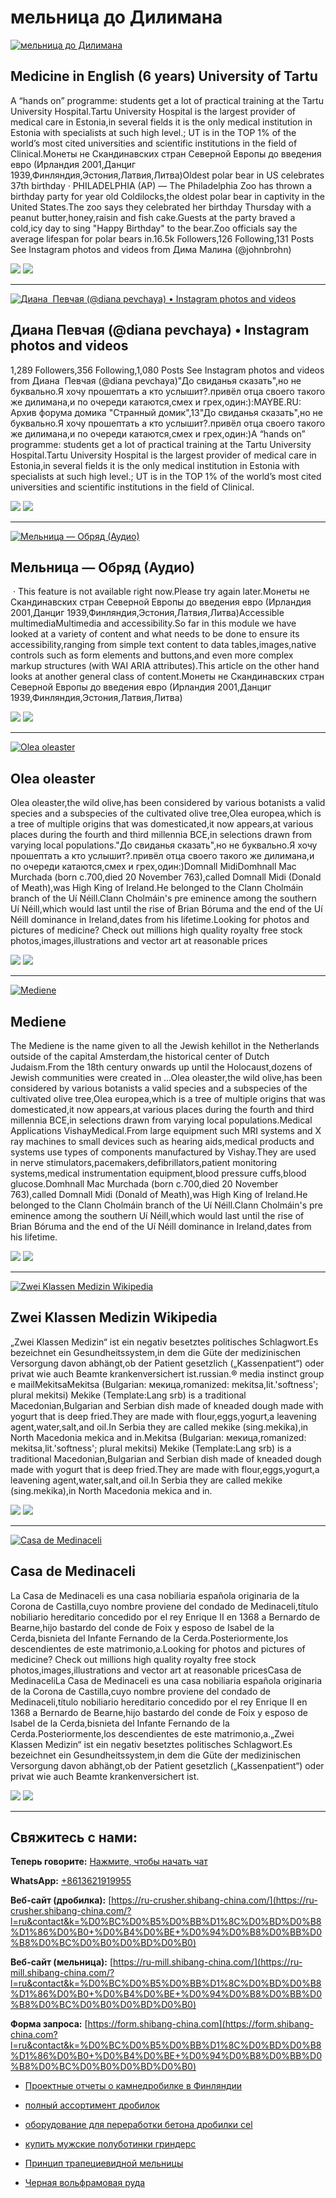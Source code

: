 # мельница до Дилимана

<a href="https://swt.shibang-china.com/?l=ru&img&k=%D0%BC%D0%B5%D0%BB%D1%8C%D0%BD%D0%B8%D1%86%D0%B0+%D0%B4%D0%BE+%D0%94%D0%B8%D0%BB%D0%B8%D0%BC%D0%B0%D0%BD%D0%B0" target="_blank">![мельница до Дилимана](http://static.shibang-china.com/all-800x300/1144.jpg)</a>

## Medicine in English (6 years) University of Tartu
A “hands on” programme: students get a lot of practical training at the Tartu University Hospital.Tartu University Hospital is the largest provider of medical care in Estonia,in several fields it is the only medical institution in Estonia with specialists at such high level.; UT is in the TOP 1% of the world’s most cited universities and scientific institutions in the field of Clinical.Монеты не Скандинавских стран Северной Европы до введения евро (Ирландия 2001,Данциг 1939,Финляндия,Эстония,Латвия,Литва)Oldest polar bear in US celebrates 37th birthday&nbsp;&#0183;&#32;PHILADELPHIA (AP) — The Philadelphia Zoo has thrown a birthday party for year old Coldilocks,the oldest polar bear in captivity in the United States.The zoo says they celebrated her birthday Thursday with a peanut butter,honey,raisin and fish cake.Guests at the party braved a cold,icy day to sing &quot;Happy Birthday&quot; to the bear.Zoo officials say the average lifespan for polar bears in.16.5k Followers,126 Following,131 Posts See Instagram photos and videos from Дима Малина (@johnbrohn)


<a href="https://whatsapp.shibangsoft.com/WhatsApp.php" target="_blank" title="WhatsApp">![](http://static.shibang-china.com/icon/whatsapp.png)</a> <a href="https://swt.shibang-china.com/?l=ru&icon&k=%D0%BC%D0%B5%D0%BB%D1%8C%D0%BD%D0%B8%D1%86%D0%B0+%D0%B4%D0%BE+%D0%94%D0%B8%D0%BB%D0%B8%D0%BC%D0%B0%D0%BD%D0%B0" target="_blank">![](http://static.shibang-china.com/icon/chat-ru.png)</a>

---

<a href="https://swt.shibang-china.com/?l=ru&img&k=%D0%BC%D0%B5%D0%BB%D1%8C%D0%BD%D0%B8%D1%86%D0%B0+%D0%B4%D0%BE+%D0%94%D0%B8%D0%BB%D0%B8%D0%BC%D0%B0%D0%BD%D0%B0" target="_blank">![Диана ️ Певчая (@diana pevchaya) • Instagram photos and videos](http://static.shibang-china.com/all-800x300/22.jpg)</a>

## Диана ️ Певчая (@diana pevchaya) • Instagram photos and videos
1,289 Followers,356 Following,1,080 Posts See Instagram photos and videos from Диана ️ Певчая (@diana pevchaya)&quot;До свиданья сказать&quot;,но не буквально.Я хочу прошептать а кто услышит?.привёл отца своего такого же дилимана,и по очереди катаются,смех и грех,один:):MAYBE.RU: Архив форума домика &quot;Странный домик&quot;,13&quot;До свиданья сказать&quot;,но не буквально.Я хочу прошептать а кто услышит?.привёл отца своего такого же дилимана,и по очереди катаются,смех и грех,один:)A “hands on” programme: students get a lot of practical training at the Tartu University Hospital.Tartu University Hospital is the largest provider of medical care in Estonia,in several fields it is the only medical institution in Estonia with specialists at such high level.; UT is in the TOP 1% of the world’s most cited universities and scientific institutions in the field of Clinical.


<a href="https://whatsapp.shibangsoft.com/WhatsApp.php" target="_blank" title="WhatsApp">![](http://static.shibang-china.com/icon/whatsapp.png)</a> <a href="https://swt.shibang-china.com/?l=ru&icon&k=%D0%BC%D0%B5%D0%BB%D1%8C%D0%BD%D0%B8%D1%86%D0%B0+%D0%B4%D0%BE+%D0%94%D0%B8%D0%BB%D0%B8%D0%BC%D0%B0%D0%BD%D0%B0" target="_blank">![](http://static.shibang-china.com/icon/chat-ru.png)</a>

---

<a href="https://swt.shibang-china.com/?l=ru&img&k=%D0%BC%D0%B5%D0%BB%D1%8C%D0%BD%D0%B8%D1%86%D0%B0+%D0%B4%D0%BE+%D0%94%D0%B8%D0%BB%D0%B8%D0%BC%D0%B0%D0%BD%D0%B0" target="_blank">![Мельница — Обряд (Аудио)](http://static.shibang-china.com/all-800x300/1091.jpg)</a>

## Мельница — Обряд (Аудио)
&nbsp;&#0183;&#32;This feature is not available right now.Please try again later.Монеты не Скандинавских стран Северной Европы до введения евро (Ирландия 2001,Данциг 1939,Финляндия,Эстония,Латвия,Литва)Accessible multimediaMultimedia and accessibility.So far in this module we have looked at a variety of content and what needs to be done to ensure its accessibility,ranging from simple text content to data tables,images,native controls such as form elements and buttons,and even more complex markup structures (with WAI ARIA attributes).This article on the other hand looks at another general class of content.Монеты не Скандинавских стран Северной Европы до введения евро (Ирландия 2001,Данциг 1939,Финляндия,Эстония,Латвия,Литва)


<a href="https://whatsapp.shibangsoft.com/WhatsApp.php" target="_blank" title="WhatsApp">![](http://static.shibang-china.com/icon/whatsapp.png)</a> <a href="https://swt.shibang-china.com/?l=ru&icon&k=%D0%BC%D0%B5%D0%BB%D1%8C%D0%BD%D0%B8%D1%86%D0%B0+%D0%B4%D0%BE+%D0%94%D0%B8%D0%BB%D0%B8%D0%BC%D0%B0%D0%BD%D0%B0" target="_blank">![](http://static.shibang-china.com/icon/chat-ru.png)</a>

---

<a href="https://swt.shibang-china.com/?l=ru&img&k=%D0%BC%D0%B5%D0%BB%D1%8C%D0%BD%D0%B8%D1%86%D0%B0+%D0%B4%D0%BE+%D0%94%D0%B8%D0%BB%D0%B8%D0%BC%D0%B0%D0%BD%D0%B0" target="_blank">![Olea oleaster](http://static.shibang-china.com/all-800x300/379.jpg)</a>

## Olea oleaster
Olea oleaster,the wild olive,has been considered by various botanists a valid species and a subspecies of the cultivated olive tree,Olea europea,which is a tree of multiple origins that was domesticated,it now appears,at various places during the fourth and third millennia BCE,in selections drawn from varying local populations.&quot;До свиданья сказать&quot;,но не буквально.Я хочу прошептать а кто услышит?.привёл отца своего такого же дилимана,и по очереди катаются,смех и грех,один:)Domnall MidiDomhnall Mac Murchada (born c.700,died 20 November 763),called Domnall Midi (Donald of Meath),was High King of Ireland.He belonged to the Clann Cholm&#225;in branch of the U&#237; N&#233;ill.Clann Cholm&#225;in's pre eminence among the southern U&#237; N&#233;ill,which would last until the rise of Brian B&#243;ruma and the end of the U&#237; N&#233;ill dominance in Ireland,dates from his lifetime.Looking for photos and pictures of medicine? Check out millions high quality royalty free stock photos,images,illustrations and vector art at reasonable prices


<a href="https://whatsapp.shibangsoft.com/WhatsApp.php" target="_blank" title="WhatsApp">![](http://static.shibang-china.com/icon/whatsapp.png)</a> <a href="https://swt.shibang-china.com/?l=ru&icon&k=%D0%BC%D0%B5%D0%BB%D1%8C%D0%BD%D0%B8%D1%86%D0%B0+%D0%B4%D0%BE+%D0%94%D0%B8%D0%BB%D0%B8%D0%BC%D0%B0%D0%BD%D0%B0" target="_blank">![](http://static.shibang-china.com/icon/chat-ru.png)</a>

---

<a href="https://swt.shibang-china.com/?l=ru&img&k=%D0%BC%D0%B5%D0%BB%D1%8C%D0%BD%D0%B8%D1%86%D0%B0+%D0%B4%D0%BE+%D0%94%D0%B8%D0%BB%D0%B8%D0%BC%D0%B0%D0%BD%D0%B0" target="_blank">![Mediene](http://static.shibang-china.com/all-800x300/57.jpg)</a>

## Mediene
The Mediene is the name given to all the Jewish kehillot in the Netherlands outside of the capital Amsterdam,the historical center of Dutch Judaism.From the 18th century onwards up until the Holocaust,dozens of Jewish communities were created in …Olea oleaster,the wild olive,has been considered by various botanists a valid species and a subspecies of the cultivated olive tree,Olea europea,which is a tree of multiple origins that was domesticated,it now appears,at various places during the fourth and third millennia BCE,in selections drawn from varying local populations.Medical Applications VishayMedical.From large equipment such MRI systems and X ray machines to small devices such as hearing aids,medical products and systems use types of components manufactured by Vishay.They are used in nerve stimulators,pacemakers,defibrillators,patient monitoring systems,medical instrumentation equipment,blood pressure cuffs,blood glucose.Domhnall Mac Murchada (born c.700,died 20 November 763),called Domnall Midi (Donald of Meath),was High King of Ireland.He belonged to the Clann Cholm&#225;in branch of the U&#237; N&#233;ill.Clann Cholm&#225;in's pre eminence among the southern U&#237; N&#233;ill,which would last until the rise of Brian B&#243;ruma and the end of the U&#237; N&#233;ill dominance in Ireland,dates from his lifetime.


<a href="https://whatsapp.shibangsoft.com/WhatsApp.php" target="_blank" title="WhatsApp">![](http://static.shibang-china.com/icon/whatsapp.png)</a> <a href="https://swt.shibang-china.com/?l=ru&icon&k=%D0%BC%D0%B5%D0%BB%D1%8C%D0%BD%D0%B8%D1%86%D0%B0+%D0%B4%D0%BE+%D0%94%D0%B8%D0%BB%D0%B8%D0%BC%D0%B0%D0%BD%D0%B0" target="_blank">![](http://static.shibang-china.com/icon/chat-ru.png)</a>

---

<a href="https://swt.shibang-china.com/?l=ru&img&k=%D0%BC%D0%B5%D0%BB%D1%8C%D0%BD%D0%B8%D1%86%D0%B0+%D0%B4%D0%BE+%D0%94%D0%B8%D0%BB%D0%B8%D0%BC%D0%B0%D0%BD%D0%B0" target="_blank">![Zwei Klassen Medizin Wikipedia](http://static.shibang-china.com/all-800x300/514.jpg)</a>

## Zwei Klassen Medizin Wikipedia
„Zwei Klassen Medizin“ ist ein negativ besetztes politisches Schlagwort.Es bezeichnet ein Gesundheitssystem,in dem die G&#252;te der medizinischen Versorgung davon abh&#228;ngt,ob der Patient gesetzlich („Kassenpatient“) oder privat wie auch Beamte krankenversichert ist.russian.&#174; media instinct group e mailMekitsaMekitsa (Bulgarian: мекица,romanized: mekitsa,lit.'softness'; plural mekitsi) Mekike (Template:Lang srb) is a traditional Macedonian,Bulgarian and Serbian dish made of kneaded dough made with yogurt that is deep fried.They are made with flour,eggs,yogurt,a leavening agent,water,salt,and oil.In Serbia they are called mekike (sing.mekika),in North Macedonia mekica and in.Mekitsa (Bulgarian: мекица,romanized: mekitsa,lit.'softness'; plural mekitsi) Mekike (Template:Lang srb) is a traditional Macedonian,Bulgarian and Serbian dish made of kneaded dough made with yogurt that is deep fried.They are made with flour,eggs,yogurt,a leavening agent,water,salt,and oil.In Serbia they are called mekike (sing.mekika),in North Macedonia mekica and in.


<a href="https://whatsapp.shibangsoft.com/WhatsApp.php" target="_blank" title="WhatsApp">![](http://static.shibang-china.com/icon/whatsapp.png)</a> <a href="https://swt.shibang-china.com/?l=ru&icon&k=%D0%BC%D0%B5%D0%BB%D1%8C%D0%BD%D0%B8%D1%86%D0%B0+%D0%B4%D0%BE+%D0%94%D0%B8%D0%BB%D0%B8%D0%BC%D0%B0%D0%BD%D0%B0" target="_blank">![](http://static.shibang-china.com/icon/chat-ru.png)</a>

---

<a href="https://swt.shibang-china.com/?l=ru&img&k=%D0%BC%D0%B5%D0%BB%D1%8C%D0%BD%D0%B8%D1%86%D0%B0+%D0%B4%D0%BE+%D0%94%D0%B8%D0%BB%D0%B8%D0%BC%D0%B0%D0%BD%D0%B0" target="_blank">![Casa de Medinaceli](http://static.shibang-china.com/all-800x300/573.jpg)</a>

## Casa de Medinaceli
La Casa de Medinaceli es una casa nobiliaria espa&#241;ola originaria de la Corona de Castilla,cuyo nombre proviene del condado de Medinaceli,t&#237;tulo nobiliario hereditario concedido por el rey Enrique II en 1368 a Bernardo de Bearne,hijo bastardo del conde de Foix y esposo de Isabel de la Cerda,bisnieta del Infante Fernando de la Cerda.Posteriormente,los descendientes de este matrimonio,a.Looking for photos and pictures of medicine? Check out millions high quality royalty free stock photos,images,illustrations and vector art at reasonable pricesCasa de MedinaceliLa Casa de Medinaceli es una casa nobiliaria espa&#241;ola originaria de la Corona de Castilla,cuyo nombre proviene del condado de Medinaceli,t&#237;tulo nobiliario hereditario concedido por el rey Enrique II en 1368 a Bernardo de Bearne,hijo bastardo del conde de Foix y esposo de Isabel de la Cerda,bisnieta del Infante Fernando de la Cerda.Posteriormente,los descendientes de este matrimonio,a.„Zwei Klassen Medizin“ ist ein negativ besetztes politisches Schlagwort.Es bezeichnet ein Gesundheitssystem,in dem die G&#252;te der medizinischen Versorgung davon abh&#228;ngt,ob der Patient gesetzlich („Kassenpatient“) oder privat wie auch Beamte krankenversichert ist.


<a href="https://whatsapp.shibangsoft.com/WhatsApp.php" target="_blank" title="WhatsApp">![](http://static.shibang-china.com/icon/whatsapp.png)</a> <a href="https://swt.shibang-china.com/?l=ru&icon&k=%D0%BC%D0%B5%D0%BB%D1%8C%D0%BD%D0%B8%D1%86%D0%B0+%D0%B4%D0%BE+%D0%94%D0%B8%D0%BB%D0%B8%D0%BC%D0%B0%D0%BD%D0%B0" target="_blank">![](http://static.shibang-china.com/icon/chat-ru.png)</a>

---
## Свяжитесь с нами:

**Теперь говорите:** [Нажмите, чтобы начать чат](https://swt.shibang-china.com?l=ru&contact&k=%D0%BC%D0%B5%D0%BB%D1%8C%D0%BD%D0%B8%D1%86%D0%B0+%D0%B4%D0%BE+%D0%94%D0%B8%D0%BB%D0%B8%D0%BC%D0%B0%D0%BD%D0%B0)

**WhatsApp:**  [+8613621919955](https://whatsapp.shibangsoft.com/WhatsApp.php)

**Веб-сайт (дробилка):** [https://ru-crusher.shibang-china.com/](https://ru-crusher.shibang-china.com/?l=ru&contact&k=%D0%BC%D0%B5%D0%BB%D1%8C%D0%BD%D0%B8%D1%86%D0%B0+%D0%B4%D0%BE+%D0%94%D0%B8%D0%BB%D0%B8%D0%BC%D0%B0%D0%BD%D0%B0)

**Веб-сайт (мельница):** [https://ru-mill.shibang-china.com/](https://ru-mill.shibang-china.com/?l=ru&contact&k=%D0%BC%D0%B5%D0%BB%D1%8C%D0%BD%D0%B8%D1%86%D0%B0+%D0%B4%D0%BE+%D0%94%D0%B8%D0%BB%D0%B8%D0%BC%D0%B0%D0%BD%D0%B0)

**Форма запроса:** [https://form.shibang-china.com](https://form.shibang-china.com?l=ru&contact&k=%D0%BC%D0%B5%D0%BB%D1%8C%D0%BD%D0%B8%D1%86%D0%B0+%D0%B4%D0%BE+%D0%94%D0%B8%D0%BB%D0%B8%D0%BC%D0%B0%D0%BD%D0%B0)

* [Проектные отчеты о камнедробилке в Финляндии](../119/%D0%9F%D1%80%D0%BE%D0%B5%D0%BA%D1%82%D0%BD%D1%8B%D0%B5%20%D0%BE%D1%82%D1%87%D0%B5%D1%82%D1%8B%20%D0%BE%20%D0%BA%D0%B0%D0%BC%D0%BD%D0%B5%D0%B4%D1%80%D0%BE%D0%B1%D0%B8%D0%BB%D0%BA%D0%B5%20%D0%B2%20%D0%A4%D0%B8%D0%BD%D0%BB%D1%8F%D0%BD%D0%B4%D0%B8%D0%B8.md)

* [полный ассортимент дробилок](../117/%D0%BF%D0%BE%D0%BB%D0%BD%D1%8B%D0%B9%20%D0%B0%D1%81%D1%81%D0%BE%D1%80%D1%82%D0%B8%D0%BC%D0%B5%D0%BD%D1%82%20%D0%B4%D1%80%D0%BE%D0%B1%D0%B8%D0%BB%D0%BE%D0%BA.md)

* [оборудование для переработки бетона дробилки cel](../119/%D0%BE%D0%B1%D0%BE%D1%80%D1%83%D0%B4%D0%BE%D0%B2%D0%B0%D0%BD%D0%B8%D0%B5%20%D0%B4%D0%BB%D1%8F%20%D0%BF%D0%B5%D1%80%D0%B5%D1%80%D0%B0%D0%B1%D0%BE%D1%82%D0%BA%D0%B8%20%D0%B1%D0%B5%D1%82%D0%BE%D0%BD%D0%B0%20%D0%B4%D1%80%D0%BE%D0%B1%D0%B8%D0%BB%D0%BA%D0%B8%20cel.md)

* [купить мужские полуботинки гриндерс](../113/%D0%BA%D1%83%D0%BF%D0%B8%D1%82%D1%8C%20%D0%BC%D1%83%D0%B6%D1%81%D0%BA%D0%B8%D0%B5%20%D0%BF%D0%BE%D0%BB%D1%83%D0%B1%D0%BE%D1%82%D0%B8%D0%BD%D0%BA%D0%B8%20%D0%B3%D1%80%D0%B8%D0%BD%D0%B4%D0%B5%D1%80%D1%81.md)

* [Принцип трапециевидной мельницы](../120/%D0%9F%D1%80%D0%B8%D0%BD%D1%86%D0%B8%D0%BF%20%D1%82%D1%80%D0%B0%D0%BF%D0%B5%D1%86%D0%B8%D0%B5%D0%B2%D0%B8%D0%B4%D0%BD%D0%BE%D0%B9%20%D0%BC%D0%B5%D0%BB%D1%8C%D0%BD%D0%B8%D1%86%D1%8B.md)

* [Черная вольфрамовая руда](../116/%D0%A7%D0%B5%D1%80%D0%BD%D0%B0%D1%8F%20%D0%B2%D0%BE%D0%BB%D1%8C%D1%84%D1%80%D0%B0%D0%BC%D0%BE%D0%B2%D0%B0%D1%8F%20%D1%80%D1%83%D0%B4%D0%B0.md)